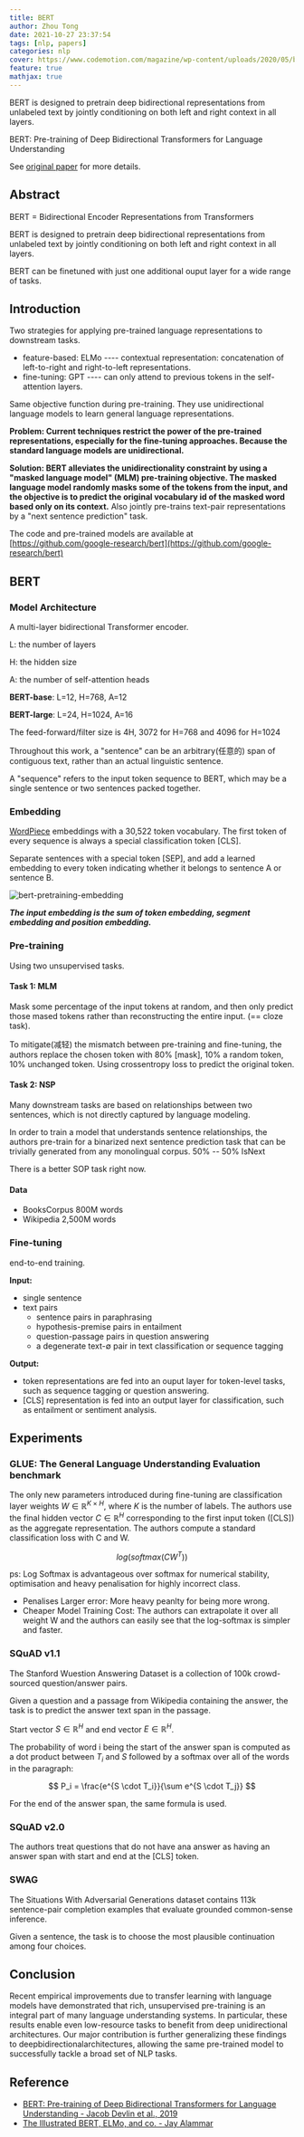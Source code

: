 ```yaml
---
title: BERT
author: Zhou Tong
date: 2021-10-27 23:37:54
tags: [nlp, papers]
categories: nlp
cover: https://www.codemotion.com/magazine/wp-content/uploads/2020/05/bert-google.png
feature: true
mathjax: true
---
```


BERT is designed to pretrain deep bidirectional representations from unlabeled text by jointly conditioning on both left and right context in all layers.

<!-- more -->

BERT: Pre-training of Deep Bidirectional Transformers for Language Understanding

See [original paper](https://arxiv.org/abs/1810.04805) for more details.

## Abstract

BERT = Bidirectional Encoder Representations from Transformers

BERT is designed to pretrain deep bidirectional representations from unlabeled text by jointly conditioning on both left and right context in all layers.

BERT can be finetuned with just one additional ouput layer for a wide range of tasks.

## Introduction

Two strategies for applying pre-trained language representations to downstream tasks.
- feature-based: ELMo ---- contextual representation: concatenation of left-to-right and right-to-left representations.
- fine-tuning: GPT ---- can only attend to previous tokens in the self-attention layers.

Same objective function during pre-training. They use unidirectional language models to learn general language representations.

**Problem: Current techniques restrict the power of the pre-trained representations, especially for the fine-tuning approaches. Because the standard language models are unidirectional.**

**Solution: BERT alleviates the unidirectionality constraint by using a "masked language model" (MLM) pre-training objective. The masked language model randomly masks some of the tokens from the input, and the objective is to predict the original vocabulary id of the masked word based only on its context.**
Also jointly pre-trains text-pair representations by a "next sentence prediction" task.

The code and pre-trained models are available at [https://github.com/google-research/bert](https://github.com/google-research/bert)

## BERT

### Model Architecture

A multi-layer bidirectional Transformer encoder.

L: the number of layers

H: the hidden size

A: the number of self-attention heads

**BERT-base**: L=12, H=768, A=12

**BERT-large**: L=24, H=1024, A=16

The feed-forward/filter size is 4H, 3072 for H=768 and 4096 for H=1024

Throughout this work, a "sentence" can be an arbitrary(任意的) span of contiguous text, rather than an actual linguistic sentence.

A "sequence" refers to the input token sequence to BERT, which may be a single sentence or two sentences packed together.

### Embedding

[WordPiece](https://arxiv.org/abs/1609.08144) embeddings with a 30,522 token vocabulary.
The first token of every sequence is always a special classification token [CLS].

Separate sentences with a special token [SEP], and add a learned embedding to every token indicating whether it belongs to sentence A or sentence B.

![bert-pretraining-embedding](/images/bert-pretraining-embedding.jpg)

***The input embedding is the sum of token embedding, segment embedding and position embedding.***

### Pre-training

Using two unsupervised tasks.

#### Task 1: MLM

Mask some percentage of the input tokens at random, and then only predict those mased tokens rather than reconstructing the entire input. (== cloze task).

To mitigate(减轻) the mismatch between pre-training and fine-tuning, the authors replace the chosen token with 80% [mask], 10% a random token, 10% unchanged token.
Using crossentropy loss to predict the original token.

#### Task 2: NSP

Many downstream tasks are based on relationships between two sentences, which is not directly captured by language modeling.

In order to train a model that understands sentence relationships, the authors pre-train for a binarized next sentence prediction task that can be trivially generated from any monolingual corpus. 50% -- 50% IsNext

There is a better SOP task right now.

#### Data

- BooksCorpus 800M words
- Wikipedia 2,500M words

### Fine-tuning

end-to-end training.

**Input:**
+ single sentence
+ text pairs
  - sentence pairs in paraphrasing
  - hypothesis-premise pairs in entailment
  - question-passage pairs in question answering
  - a degenerate text-∅ pair in text classification or sequence tagging

**Output:**
  - token representations are fed into an ouput layer for token-level tasks, such as sequence tagging or question answering.
  - [CLS] representation is fed into an output layer for classification, such as entailment or sentiment analysis.

## Experiments

### GLUE: The General Language Understanding Evaluation benchmark

The only new parameters introduced during fine-tuning are classification layer weights $W \in \mathbb{R} ^{K \times H}$, where $K$ is the number of labels.
The authors use the final hidden vector $C \in \mathbb{R} ^H$ corresponding to the first input token ([CLS]) as the aggregate representation.
The authors compute a standard classification loss with C and W.

$$log(softmax(CW^T))$$

ps: Log Softmax is advantageous over softmax for numerical stability, optimisation and heavy penalisation for highly incorrect class.
  - Penalises Larger error: More heavy peanlty for being more wrong.
  - Cheaper Model Training Cost: The authors can extrapolate it over all weight W and the authors can easily see that the log-softmax is simpler and faster.

### SQuAD v1.1

The Stanford Wuestion Answering Dataset is a collection of 100k crowd-sourced question/answer pairs.

Given a question and a passage from Wikipedia containing the answer, the task is to predict the answer text span in the passage.

Start vector $S \in \mathbb{R} ^H$ and end vector $E \in \mathbb{R} ^H$.

The probability of word i being the start of the answer span is computed as a dot product between $T_i$ and $S$ followed by a softmax over all of the words in the paragraph:

$$
P_i = \frac{e^{S \cdot T_i}}{\sum e^{S \cdot T_j}} 
$$

For the end of the answer span, the same formula is used.

### SQuAD v2.0

The authors treat questions that do not have ana answer as having an answer span with start and end at the [CLS] token.

### SWAG

The Situations With Adversarial Generations dataset contains 113k sentence-pair completion examples that evaluate grounded common-sense inference.

Given a sentence, the task is to choose the most plausible continuation among four choices.

## Conclusion

Recent empirical improvements due to transfer learning with language models have demonstrated that rich, unsupervised pre-training is an integral part of many language understanding systems. In particular, these results enable even low-resource tasks to benefit from deep unidirectional architectures. Our major contribution is further generalizing these findings to deepbidirectionalarchitectures, allowing the same pre-trained model to successfully tackle a broad set of NLP tasks.

## Reference

- [BERT: Pre-training of Deep Bidirectional Transformers for Language Understanding - Jacob Devlin et al., 2019](https://arxiv.org/abs/1810.04805)
- [The Illustrated BERT, ELMo, and co. - Jay Alammar](https://jalammar.github.io/illustrated-bert/)